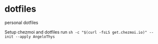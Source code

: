 # dotfiles
personal dotfiles

Setup chezmoi and dotfiles
run `sh -c "$(curl -fsLS get.chezmoi.io)" -- init --apply AngeloThys`
